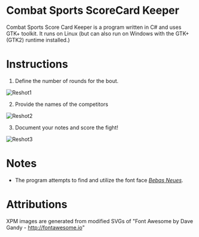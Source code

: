 # Combat Sports ScoreCard Keeper

Combat Sports Score Card Keeper is a program written in C# and uses GTK+ toolkit. It runs on Linux (but can also run on Windows with the GTK+ (GTK2) runtime installed.)

# Instructions
1. Define the number of rounds for the bout.

![Reshot1](https://user-images.githubusercontent.com/21159693/72440003-0bb06680-3776-11ea-892a-e03564bd6f72.png)

2. Provide the names of the competitors

![Reshot2](https://user-images.githubusercontent.com/21159693/72440004-0bb06680-3776-11ea-8579-de528d3008b2.png)

3. Document your notes and score the fight!

![Reshot3](https://user-images.githubusercontent.com/21159693/72440005-0bb06680-3776-11ea-83ef-8d3934a8b8e4.png)


# Notes
- The program attempts to find and utilize the font face *[Bebas Neues](https://fonts.adobe.com/fonts/bebas-neue)*.

# Attributions
XPM images are generated from modified SVGs of "Font Awesome by Dave Gandy - http://fontawesome.io"
